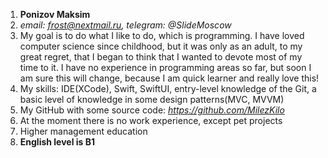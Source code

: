 1. **Ponizov Maksim**
2. _email: frost@nextmail.ru, telegram: @SlideMoscow_
3. My goal is to do what I like to do, which is programming. I have loved computer science since childhood, but it was only as an adult, to my great regret, that I began to think that I wanted to devote most of my time to it. I have no experience in programming areas so far, but soon I am sure this will change, because I am quick learner and really love this! 
4. My skills: IDE(XCode), Swift, SwiftUI, entry-level knowledge of the Git, a basic level of knowledge in some design patterns(MVC, MVVM) 
5. My GitHub with some source code: _https://github.com/MilezKilo_
6. At the moment there is no work experience, except pet projects 
7. Higher management education 
8. **English level is B1**
